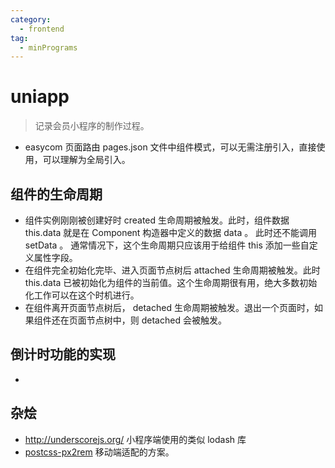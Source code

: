 ```yaml
---
category:
  - frontend
tag:
  - minPrograms
---
```


# uniapp

> 记录会员小程序的制作过程。

- easycom 页面路由 pages.json 文件中组件模式，可以无需注册引入，直接使用，可以理解为全局引入。

## 组件的生命周期

- 组件实例刚刚被创建好时 created 生命周期被触发。此时，组件数据 this.data 就是在 Component 构造器中定义的数据 data 。 此时还不能调用 setData 。 通常情况下，这个生命周期只应该用于给组件 this 添加一些自定义属性字段。
- 在组件完全初始化完毕、进入页面节点树后 attached 生命周期被触发。此时 this.data 已被初始化为组件的当前值。这个生命周期很有用，绝大多数初始化工作可以在这个时机进行。
- 在组件离开页面节点树后， detached 生命周期被触发。退出一个页面时，如果组件还在页面节点树中，则 detached 会被触发。

## 倒计时功能的实现

-

## 杂烩

- http://underscorejs.org/ 小程序端使用的类似 lodash 库
- [postcss-px2rem](https://juejin.cn/post/6844903828408533000) 移动端适配的方案。
